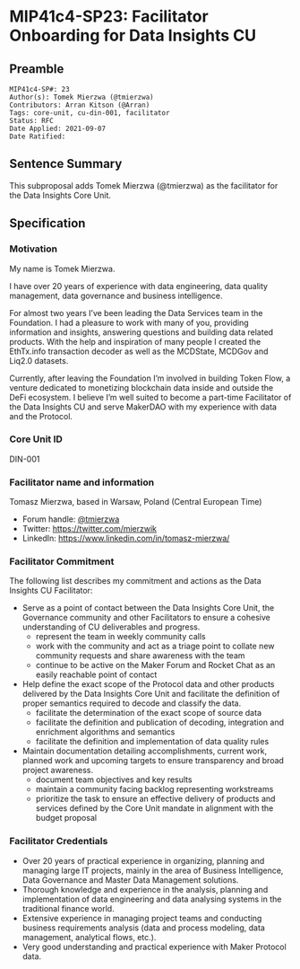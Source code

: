 # MIP41c4-SP23: Facilitator Onboarding for Data Insights CU

## Preamble

```
MIP41c4-SP#: 23
Author(s): Tomek Mierzwa (@tmierzwa)
Contributors: Arran Kitson (@Arran)
Tags: core-unit, cu-din-001, facilitator
Status: RFC
Date Applied: 2021-09-07
Date Ratified: 
```

## Sentence Summary

This subproposal adds Tomek Mierzwa (@tmierzwa) as the facilitator for the Data Insights Core Unit.

## Specification

### Motivation

My name is Tomek Mierzwa. 

I have over 20 years of experience with data engineering, data quality management, data governance and business intelligence.

For almost two years I’ve been leading the Data Services team in the Foundation. I had a pleasure to work with many of you, providing information and insights, answering questions and building data related products. With the help and inspiration of many people I created the EthTx.info transaction decoder as well as the MCDState, MCDGov and Liq2.0 datasets.

Currently, after leaving the Foundation I’m involved in building Token Flow, a venture dedicated to monetizing blockchain data inside and outside the DeFi ecosystem. I believe I’m well suited to become a part-time Facilitator of the Data Insights CU and serve MakerDAO with my experience with data and the Protocol.

### Core Unit ID

DIN-001

### Facilitator name and information

Tomasz Mierzwa, based in Warsaw, Poland (Central European Time) 
- Forum handle: [@tmierzwa](https://forum.makerdao.com/u/tmierzwa)
- Twitter: https://twitter.com/mierzwik 
- LinkedIn: https://www.linkedin.com/in/tomasz-mierzwa/ 

### Facilitator Commitment

The following list describes my commitment and actions as the Data Insights CU Facilitator:
- Serve as a point of contact between the Data Insights Core Unit, the Governance community and other Facilitators to ensure a cohesive understanding of CU deliverables and progress.
  - represent the team in weekly community calls
  - work with the community and act as a triage point to collate new community requests and share awareness with the team
  - continue to be active on the Maker Forum and Rocket Chat as an easily reachable point of contact
- Help define the exact scope of the Protocol data and other products delivered by the Data Insights Core Unit and facilitate the definition of proper semantics required to decode and classify the data. 
  - facilitate the determination of the exact scope of source data
  - facilitate the definition and publication of decoding, integration and enrichment algorithms and semantics
  - facilitate the definition and implementation of data quality rules
- Maintain documentation detailing accomplishments, current work, planned work and upcoming targets to ensure transparency and broad project awareness.
  - document team objectives and key results 
  - maintain a community facing backlog representing workstreams
  - prioritize the task to ensure an effective delivery of products and services defined by the Core Unit mandate in alignment with the budget proposal

### Facilitator Credentials

- Over 20 years of practical experience in organizing, planning and managing large IT projects, mainly in the area of Business Intelligence, Data Governance and Master Data Management solutions.
- Thorough knowledge and experience in the analysis, planning and implementation of data engineering and data analysing systems in the traditional finance world.
- Extensive experience in managing project teams and conducting business requirements analysis (data and process modeling, data management, analytical flows, etc.).
- Very good understanding and practical experience with Maker Protocol data.

